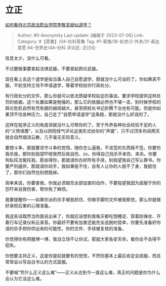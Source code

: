 # 立正
[如何看待北京政法职业学院李敬言疑似退学？](https://www.zhihu.com/question/610370583/answer/3105233745)

> Author: #0-Anonymity
> Last update: [编辑于 2023-07-06]
> Link:
> Category:  #【答集】/04-社科答集 
> Tag: #1-家族/1B-处世/2-外务/2f-表达意愿 #4-世界史/4A-社科
> 评论区:
> 泛讨论:

信息太少，没什么可看。

不过要做事要拿起法律武器，不要拿起舆论武器。

现在看上去这个退学是指当事人自己自愿退学，那就没什么可谈的了。你如果真不服，不妨坚持立场不申请退学，等着学校给你行政处分。

有行政处分的文件，那么你就可以依法质疑学校拟定的事由，要求学校提供这样处罚的依据。这个处置如果是勉强的，那么它的依据必然也不堪一击，到时候学校的舆论危机自然有凭有据的越闹越大，甚至把校长书记折腾下台也有可能。但是你如果顶不住各种压力，自己走了“自愿申请退学“这条路，那就没什么好说的了。

这样在程序正义的角度讲就没什么可帮你的了。至于外界各种社会经验不足的人的“义愤填膺”，以及以阴阳怪气评论这类形式给你的“声援”，只不过顶多热闹两天就会自然烟消云散，几乎毫无实际意义。

要想斗争，那就要坚守斗争的觉悟。随你怎么逼我，不该签的东西我不签。你要伤我杀我，那你别指望吓唬我然后我自伤、zs，你得自己找杀手来伤、来杀。你要徇私枉法冤枉我，那由得你，那就请你办好所有手续，别指望我自己写认罪书。你要严刑逼供，那就请你动手，我如果挺不住，自有人让你的人脱不了身，我挺住了，那你们自然也别想跑掉。

简单来说，你要害我，你就必须做完全部加害的动作，不要指望我因为屈服于你的恐吓来自我伤害，帮你免了麻烦。

我要提醒你——如果你派的杀手被我抓住、你做手脚的文件被我察觉，那么你就做好承担后果的心理准备。

我这些话既然当你面说出来了，你就应该想到我每天都吃饱睡足、穿着防弹衣、开着行车记录仪和云录音。你最好不要有加害还能完全逃脱的侥幸，你要先准备好你请的杀手把你供出来的可能性，你的文件、手续被复核的准备。

你觉得你有把握博一博，我没立场不让你试，那就大家各安天命，看你会不会得不偿失。

你想要主持正义，这是你提前就要有的觉悟，不然你基本上最后肯定会屈服，而且常常会以写自白书认的方式屈服。

不要喊“凭什么正义这么难”——正义从古到今一直这么难，真正的问题是你为什么会认为它没这么难。
